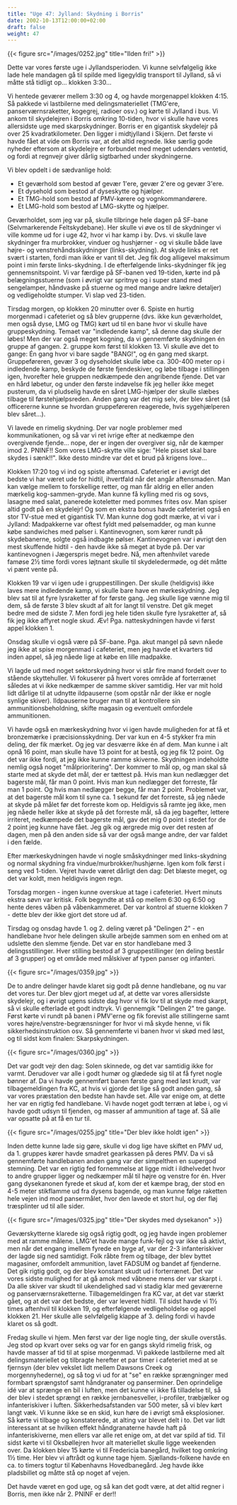 ```yaml
---
title: "Uge 47: Jylland: Skydning i Borris"
date: 2002-10-13T12:00:00+02:00
draft: false
weight: 47
---
```


{{< figure src="/images/0252.jpg" title="Ilden fri!" >}}

Dette var vores første uge i Jyllandsperioden. Vi kunne selvfølgelig ikke lade hele mandagen gå til spilde med ligegyldig transport til Jylland, så vi måtte stå tidligt op... klokken 3:30...

Vi hentede geværer mellem 3:30 og 4, og havde morgenappel klokken 4:15. Så pakkede vi lastbilerne med delingsmateriellet (TMG'ere, panserværnsraketter, kogegrej, radioer osv.) og kørte til Jylland i bus. Vi ankom til skydelejren i Borris omkring 10-tiden, hvor vi skulle have vores allersidste uge med skarpskydninger. Borris er en gigantisk skydelejr på over 25 kvadratkilometer. Den ligger i midtjylland i Skjern. Det første vi havde fået at vide om Borris var, at det altid regnede. Ikke særlig gode nyheder eftersom at skydelejre er forbundet med meget udendørs ventetid, og fordi at regnvejr giver dårlig sigtbarhed under skydningerne.

Vi blev opdelt i de sædvanlige hold:

- Et geværhold som bestod af gevær 1'ere, gevær 2'ere og gevær 3'ere.
- Et dysehold som bestod af dyseskytte og hjælper.
- Et TMG-hold som bestod af PMV-kørere og vognkommandørere.
- Et LMG-hold som bestod af LMG-skytte og hjælper.

Geværholdet, som jeg var på, skulle tilbringe hele dagen på SF-bane (Selvmarkerende Feltskydebane). Her skulle vi øve os til de skydninger vi ville komme ud for i uge 42, hvor vi har kamp i by. Dvs. vi skulle lave skydninger fra murbrokker, vinduer og hushjørner - og vi skulle både lave højre- og venstrehåndsskydninger (links-skydning). At skyde links er ret svært i starten, fordi man ikke er vant til det. Jeg fik dog alligevel maksimum point i min første links-skydning. I de efterfølgende links-skydninger fik jeg gennemsnitspoint. Vi var færdige på SF-banen ved 19-tiden, kørte ind på belægningsstuerne (som i øvrigt var spritnye og i super stand med sengelamper, håndvaske på stuerne og med mange andre lækre detaljer) og vedligeholdte stumper. Vi slap ved 23-tiden.

Tirsdag morgen, op klokken 20 minutter over 6. Spiste en hurtig morgenmad i cafeteriet og så blev grupperne (dvs. ikke kun geværholdet, men også dyse, LMG og TMG) kørt ud til en bane hvor vi skulle have gruppeskydning. Temaet var "indledende kamp", så denne dag skulle der løbes! Men der var også meget kogning, da vi gennemførte skydningen én gruppe af gangen. 2. gruppe kom først til klokken 13. Vi skulle øve det to gange: Én gang hvor vi bare sagde "BANG!", og én gang med skarpt. Gruppeføreren, gevær 3 og dyseholdet skulle løbe ca. 300-400 meter op i indledende kamp, beskyde de første fjendeskiver, og løbe tilbage i stillingen igen, hvorefter hele gruppen nedkæmpede den angribende fjende. Det var en hård løbetur, og under den første indøvelse fik jeg heller ikke meget pusterum, da vi pludselig havde en såret LMG-hjælper der skulle slæbes tilbage til førstehjælpsreden. Anden gang var det mig selv, der blev såret (så officererne kunne se hvordan gruppeføreren reagerede, hvis sygehjælperen blev såret...).

Vi lavede en rimelig skydning. Der var nogle problemer med kommunikationen, og så var vi ret ivrige efter at nedkæmpe den overgivende fjende... nope, der er ingen der overgiver sig, når de kæmper imod 2. PNINF!! Som vores LMG-skytte ville sige: "Hele pisset skal bare skydes i sænk!!". Ikke desto mindre var det et brud på krigens love...

Klokken 17:20 tog vi ind og spiste aftensmad. Cafeteriet er i øvrigt det bedste vi har været ude for hidtil, ihvertfald når det angår aftensmaden. Man kan vælge mellem to forskellige retter, og man får aldrig en eller anden mærkelig kog-sammen-gryde. Man kunne få kylling med ris og sovs, lasagne med salat, panerede koteletter med pommes frites osv. Man spiser altid godt på en skydelejr! Og som en ekstra bonus havde cafeteriet også en stor TV-stue med et gigantisk TV. Man kunne dog godt mærke, at vi var i Jylland: Madpakkerne var oftest fyldt med pølsemadder, og man kunne købe sandwiches med pølser i. Kantinevognen, som kører rundt på skydebanerne, solgte også indbagte pølser. Kantinevognen var i øvrigt den mest skuffende hidtil - den havde ikke så meget at byde på. Der var kantinevognen i Jægerspris meget bedre. Nå, men aftenhvilet varede famøse 2½ time fordi vores løjtnant skulle til skydeledermøde, og dét måtte vi pænt vente på.

Klokken 19 var vi igen ude i gruppestillingen. Der skulle (heldigvis) ikke laves mere indledende kamp, vi skulle bare have en mørkeskydning. Jeg blev sat til at fyre lysraketter af for første gang. Jeg skulle lige vænne mig til dem, så de første 3 blev skudt af alt for langt til venstre. Det gik meget bedre med de sidste 7. Men fordi jeg hele tiden skulle fyre lysraketter af, så fik jeg ikke affyret nogle skud. Æv! Pga. natteskydningen havde vi først appel klokken 1.

Onsdag skulle vi også være på SF-bane. Pga. akut mangel på søvn nåede jeg ikke at spise morgenmad i cafeteriet, men jeg havde et kvarters tid inden appel, så jeg nåede lige at købe en lille madpakke.

Vi lagde ud med noget sektorskydning hvor vi står fire mand fordelt over to stående skyttehuller. Vi fokuserer på hvert vores område af forterrænet således at vi ikke nedkæmper de samme skiver samtidig. Her var mit hold lidt dårlige til at udnytte ildpauserne (som opstår når der ikke er nogle synlige skiver). Ildpauserne bruger man til at kontrollere sin ammunitionsbeholdning, skifte magasin og eventuelt omfordele ammunitionen.

Vi havde også en mærkeskydning hvor vi igen havde muligheden for at få et bronzemærke i præcisionsskydning. Der var kun en 4-5 stykker fra min deling, der fik mærket. Og jeg var desværre ikke én af dem. Man kunne i alt opnå 16 point, man skulle have 13 point for at bestå, og jeg fik 12 point. Og det var ikke fordi, at jeg ikke kunne ramme skiverne. Skydningen indeholdte nemlig også noget "målprioritering". Der kommer to mål op, og man skal så starte med at skyde det mål, der er tættest på. Hvis man kun nedlægger det bagerste mål, får man 0 point. Hvis man kun nedlægger det forreste, får man 1 point. Og hvis man nedlægger begge, får man 2 point. Problemet var, at det bagerste mål kom til syne ca. 1 sekund før det forreste, så jeg nåede at skyde på målet før det forreste kom op. Heldigvis så ramte jeg ikke, men jeg nåede heller ikke at skyde på det forreste mål, så da jeg bagefter, lettere irriteret, nedkæmpede det bagerste mål, gav det mig 0 point i stedet for de 2 point jeg kunne have fået. Jeg gik og ærgrede mig over det resten af dagen, men på den anden side så var der også mange andre, der var faldet i den fælde.

Efter mærkeskydningen havde vi nogle småskydninger med links-skydning og normal skydning fra vindue/murbrokker/hushjørne. Igen kom folk først i seng ved 1-tiden. Vejret havde været dårligt den dag: Det blæste meget, og det var koldt, men heldigvis ingen regn.

Torsdag morgen - ingen kunne overskue at tage i cafeteriet. Hvert minuts ekstra søvn var kritisk. Folk begyndte at stå op mellem 6:30 og 6:50 og hente deres våben på våbenkammeret. Der var kontrol af stuerne klokken 7 - dette blev der ikke gjort det store ud af.

Tirsdag og onsdag havde 1. og 2. deling været på "Delingen 2" - en handlebane hvor hele delingen skulle arbejde sammen som en enhed om at udslette den slemme fjende. Det var en stor handlebane med 3 delingsstillinger. Hver stilling bestod af 3 gruppestillinger (en deling består af 3 grupper) og et område med målskiver af typen panser og infanteri.

{{< figure src="/images/0359.jpg" >}}

De to andre delinger havde klaret sig godt på denne handlebane, og nu var det vores tur. Der blev gjort meget ud af, at dette var vores allersidste skydelejr, og i øvrigt ugens sidste dag hvor vi fik lov til at skyde med skarpt, så vi skulle efterlade et godt indtryk. Vi gennemgik "Delingen 2" tre gange. Først kørte vi rundt på banen i PMV'erne og fik forevist alle stillingerne samt vores højre/venstre-begrænsninger for hvor vi må skyde henne, vi fik sikkerhedsinstruktion osv. Så gennemførte vi banen hvor vi skød med løst, og til sidst kom finalen: Skarpskydningen.

{{< figure src="/images/0360.jpg" >}}

Det var godt vejr den dag: Solen skinnede, og det var samtidig ikke for varmt. Derudover var alle i godt humør og glædede sig til at få fyret nogle bønner af. Da vi havde gennemført banen første gang med løst krudt, var tilbagemeldingen fra KC, at hvis vi gjorde det lige så godt anden gang, så var vores præstation den bedste han havde set. Alle var enige om, at dette her var en rigtig fed handlebane. Vi havde noget godt terræn at løbe i, og vi havde godt udsyn til fjenden, og masser af ammunition af tage af. Så alle var opsatte på at få en tur til.

{{< figure src="/images/0255.jpg" title="Der blev ikke holdt igen" >}}

Inden dette kunne lade sig gøre, skulle vi dog lige have skiftet en PMV ud, da 1. gruppes kører havde smadret gearkassen på deres PMV. Da vi så gennemførte handlebanen anden gang var der simpelthen en supergod stemning. Det var en rigtig fed fornemmelse at ligge midt i ildhelvedet hvor to andre grupper ligger og nedkæmper mål til højre og venstre for én. Hver gang dysekanonen fyrede et skud af, kom der et kæmpe brag, der stod en 4-5 meter stikflamme ud fra dysens bagende, og man kunne følge raketten hele vejen ind mod pansermålet, hvor den lavede et stort hul, og der fløj træsplinter ud til alle sider.

{{< figure src="/images/0325.jpg" title="Der skydes med dysekanon" >}}

Geværskytterne klarede sig også rigtig godt, og jeg havde ingen problemer med at ramme målene. LMG'et havde mange funk-fejl og var ikke så aktivt, men når det engang imellem fyrede en byge af, var der 2-3 infanteriskiver der lagde sig ned samtidigt. Folk råbte frem og tilbage, der blev byttet magasiner, omfordelt ammunition, lavet FADSUM og bandet af fjenderne. Det gik rigtig godt, og der blev konstant skudt ud i forterrænet. Det var vores sidste mulighed for at gå amok med våbnene mens der var skarpt i. Da alle skiver var skudt til ukendelighed sad vi stadig klar med geværerne og panserværnsraketterne. Tilbagemeldingen fra KC var, at det var stærkt gået, og at det var det bedste, der var leveret hidtil. Til sidst havde vi 1½ times aftenhvil til klokken 19, og efterfølgende vedligeholdelse og appel klokken 21. Her skulle alle selvfølgelig klappe af 3. deling fordi vi havde klaret os så godt.

Fredag skulle vi hjem. Men først var der lige nogle ting, der skulle overstås. Jeg stod op kvart over seks og var for en gangs skyld rimelig frisk, og havde masser af tid til at spise morgenmad. Vi pakkede lastbilerne med alt delingsmateriellet og tilbragte herefter et par timer i cafeteriet med at se fjernsyn (der blev vekslet lidt mellem Dawsons Creek og morgennyhederne), og så tog vi ud for at "se" en række sprængninger med formbart sprængstof samt håndgranater og panserminer. Den oprindelige idé var at sprænge en bil i luften, men det kunne vi ikke få tilladelse til, så der blev i stedet sprængt en række jernbanesveller, i-profiler, træbjælker og infanteriskiver i luften. Sikkerhedsafstanden var 500 meter, så vi blev kørt langt væk. Vi kunne ikke se en skid, kun høre de i øvrigt små eksplosioner. Så kørte vi tilbage og konstaterede, at alting var blevet delt i to. Det var lidt interessant at se hvilken effekt håndgranaterne havde haft på infanteriskiverne, men ellers var alle ret enige om, at det var spild af tid. Til sidst kørte vi til Oksbøllejren hvor alt materiellet skulle ligge weekenden over. Da klokken blev 15 kørte vi til Fredericia banegård, hvilket tog omkring 1½ time. Her blev vi aftrådt og kunne tage hjem. Sjællands-folkene havde en ca. to timers togtur til Københavns Hovedbanegård. Jeg havde ikke pladsbillet og måtte stå op noget af vejen.

Det havde været en god uge, og så kan det godt være, at det altid regner i Borris, men ikke når 2. PNINF er der!!
